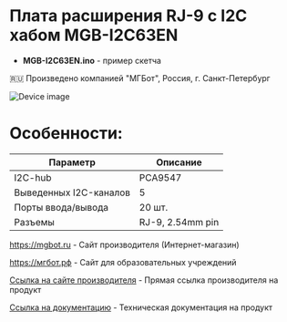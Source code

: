 # Плата расширения RJ-9 c I2C хабом MGB-I2C63EN 

- **MGB-I2C63EN.ino** - пример скетча

🇷🇺 Произведено компанией "МГБот", Россия, г. Санкт-Петербург

![Device image](https://mgbot.ru/upload/iblock/dd4/dd4a3fff165e3c8d462b8e071cb059a5.jpg)

# Особенности:

| Параметр    | Описание |
| ----------- | -----------|
| I2C-hub   | PCA9547|
|Выведенных I2C-каналов       | 5|
| Порты ввода/вывода     | 20 шт.|
| Разъемы     | RJ-9, 2.54mm pin|

https://mgbot.ru  - Сайт производителя (Интернет-магазин)

https://мгбот.рф  - Сайт для образовательных учреждений

[Ссылка на сайте производителя](https://mgbot.ru/catalog/platy_rasshireniya/plata_rasshireniya_mgb_i2c63en_rj_9_v1_0en_c_i2c_khabom/) - Прямая ссылка производителя на продукт

[Ссылка на документацию](https://books.mgbot.ru/devices/MGB-I2C63EN.pdf) - Техническая документация на продукт